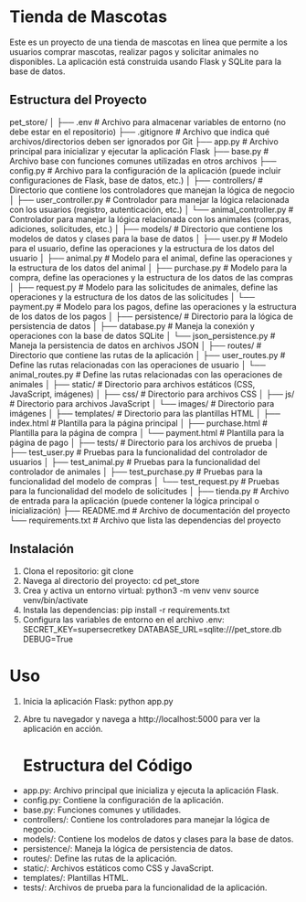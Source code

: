 # Tienda de Mascotas

Este es un proyecto de una tienda de mascotas en línea que permite a los usuarios comprar mascotas, realizar pagos y solicitar animales no disponibles. La aplicación está construida usando Flask y SQLite para la base de datos.

## Estructura del Proyecto

pet_store/
│
├── .env # Archivo para almacenar variables de entorno (no debe estar en el repositorio)
├── .gitignore # Archivo que indica qué archivos/directorios deben ser ignorados por Git
├── app.py # Archivo principal para inicializar y ejecutar la aplicación Flask
├── base.py # Archivo base con funciones comunes utilizadas en otros archivos
├── config.py # Archivo para la configuración de la aplicación (puede incluir configuraciones de Flask, base de datos, etc.)
│
├── controllers/ # Directorio que contiene los controladores que manejan la lógica de negocio
│ ├── user_controller.py # Controlador para manejar la lógica relacionada con los usuarios (registro, autenticación, etc.)
│ └── animal_controller.py # Controlador para manejar la lógica relacionada con los animales (compras, adiciones, solicitudes, etc.)
│
├── models/ # Directorio que contiene los modelos de datos y clases para la base de datos
│ ├── user.py # Modelo para el usuario, define las operaciones y la estructura de los datos del usuario
│ ├── animal.py # Modelo para el animal, define las operaciones y la estructura de los datos del animal
│ ├── purchase.py # Modelo para la compra, define las operaciones y la estructura de los datos de las compras
│ ├── request.py # Modelo para las solicitudes de animales, define las operaciones y la estructura de los datos de las solicitudes
│ └── payment.py # Modelo para los pagos, define las operaciones y la estructura de los datos de los pagos
│
├── persistence/ # Directorio para la lógica de persistencia de datos
│ ├── database.py # Maneja la conexión y operaciones con la base de datos SQLite
│ └── json_persistence.py # Maneja la persistencia de datos en archivos JSON
│
├── routes/ # Directorio que contiene las rutas de la aplicación
│ ├── user_routes.py # Define las rutas relacionadas con las operaciones de usuario
│ └── animal_routes.py # Define las rutas relacionadas con las operaciones de animales
│
├── static/ # Directorio para archivos estáticos (CSS, JavaScript, imágenes)
│ ├── css/ # Directorio para archivos CSS
│ ├── js/ # Directorio para archivos JavaScript
│ └── images/ # Directorio para imágenes
│
├── templates/ # Directorio para las plantillas HTML
│ ├── index.html # Plantilla para la página principal
│ ├── purchase.html # Plantilla para la página de compra
│ └── payment.html # Plantilla para la página de pago
│
├── tests/ # Directorio para los archivos de prueba
│ ├── test_user.py # Pruebas para la funcionalidad del controlador de usuarios
│ ├── test_animal.py # Pruebas para la funcionalidad del controlador de animales
│ ├── test_purchase.py # Pruebas para la funcionalidad del modelo de compras
│ └── test_request.py # Pruebas para la funcionalidad del modelo de solicitudes
│
├── tienda.py # Archivo de entrada para la aplicación (puede contener la lógica principal o inicialización)
├── README.md # Archivo de documentación del proyecto
└── requirements.txt # Archivo que lista las dependencias del proyecto



## Instalación

1. Clona el repositorio:
   git clone <url-del-repositorio>
2. Navega al directorio del proyecto:
    cd pet_store
3. Crea y activa un entorno virtual:
    python3 -m venv venv
    source venv/bin/activate
4. Instala las dependencias:
    pip install -r requirements.txt
5. Configura las variables de entorno en el archivo .env:
    SECRET_KEY=supersecretkey
    DATABASE_URL=sqlite:///pet_store.db
    DEBUG=True

# Uso

1. Inicia la aplicación Flask:
    python app.py
2. Abre tu navegador y navega a http://localhost:5000 para ver la aplicación en acción.

    # Estructura del Código
- app.py: Archivo principal que inicializa y ejecuta la aplicación Flask.
- config.py: Contiene la configuración de la aplicación.
- base.py: Funciones comunes y utilidades.
- controllers/: Contiene los controladores para manejar la lógica de negocio.
- models/: Contiene los modelos de datos y clases para la base de datos.
- persistence/: Maneja la lógica de persistencia de datos.
- routes/: Define las rutas de la aplicación.
- static/: Archivos estáticos como CSS y JavaScript.
- templates/: Plantillas HTML.
- tests/: Archivos de prueba para la funcionalidad de la aplicación.

